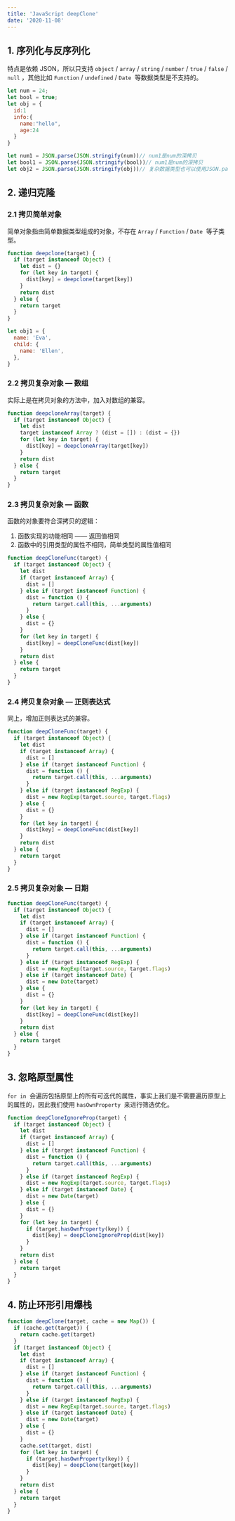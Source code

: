 ```yaml
---
title: 'JavaScript deepClone'
date: '2020-11-08'
---
```


## 1. 序列化与反序列化

特点是依赖 JSON，所以只支持 `object` / `array` / `string` / `number` / `true` / `false` / `null` ，其他比如 `Function` / `undefined` / `Date`  等数据类型是不支持的。

```javascript
let num = 24;
let bool = true;
let obj = {
  id:1
  info:{
    name:"hello",
    age:24
  }
}

let num1 = JSON.parse(JSON.stringify(num))// num1是num的深拷贝
let bool1 = JSON.parse(JSON.stringify(bool))// num1是num的深拷贝
let obj2 = JSON.parse(JSON.stringify(obj))// 复杂数据类型也可以使用JSON.parse(JSON.stringify(obj))
```

## 2. 递归克隆

### 2.1 拷贝简单对象

简单对象指由简单数据类型组成的对象，不存在 `Array` / `Function` / `Date`  等子类型。

```javascript
function deepclone(target) {
  if (target instanceof Object) {
    let dist = {}
    for (let key in target) {
      dist[key] = deepclone(target[key])
    }
    return dist
  } else {
    return target
  }
}

let obj1 = {
  name: 'Eva',
  child: {
    name: 'Ellen',
  },
}
```

### 2.2 拷贝复杂对象 — 数组

实际上是在拷贝对象的方法中，加入对数组的兼容。

```javascript
function deepcloneArray(target) {
  if (target instanceof Object) {
    let dist
    target instanceof Array ? (dist = []) : (dist = {})
    for (let key in target) {
      dist[key] = deepcloneArray(target[key])
    }
    return dist
  } else {
    return target
  }
}
```

### 2.3 拷贝复杂对象 — 函数

函数的对象要符合深拷贝的逻辑：

1. 函数实现的功能相同 —— 返回值相同
1. 函数中的引用类型的属性不相同，简单类型的属性值相同

```javascript
function deepCloneFunc(target) {
  if (target instanceof Object) {
    let dist
    if (target instanceof Array) {
      dist = []
    } else if (target instanceof Function) {
      dist = function () {
        return target.call(this, ...arguments)
      }
    } else {
      dist = {}
    }
    for (let key in target) {
      dist[key] = deepCloneFunc(dist[key])
    }
    return dist
  } else {
    return target
  }
}
```

### 2.4 拷贝复杂对象 — 正则表达式

同上，增加正则表达式的兼容。

```javascript
function deepCloneFunc(target) {
  if (target instanceof Object) {
    let dist
    if (target instanceof Array) {
      dist = []
    } else if (target instanceof Function) {
      dist = function () {
        return target.call(this, ...arguments)
      }
    } else if (target instanceof RegExp) {
      dist = new RegExp(target.source, target.flags)
    } else {
      dist = {}
    }
    for (let key in target) {
      dist[key] = deepCloneFunc(dist[key])
    }
    return dist
  } else {
    return target
  }
}
```

### 2.5 拷贝复杂对象 — 日期

```javascript
function deepCloneFunc(target) {
  if (target instanceof Object) {
    let dist
    if (target instanceof Array) {
      dist = []
    } else if (target instanceof Function) {
      dist = function () {
        return target.call(this, ...arguments)
      }
    } else if (target instanceof RegExp) {
      dist = new RegExp(target.source, target.flags)
    } else if (target instanceof Date) {
      dist = new Date(target)
    } else {
      dist = {}
    }
    for (let key in target) {
      dist[key] = deepCloneFunc(dist[key])
    }
    return dist
  } else {
    return target
  }
}
```

## 3. 忽略原型属性

`for in`  会遍历包括原型上的所有可迭代的属性，事实上我们是不需要遍历原型上的属性的，因此我们使用 `hasOwnProperty`  来进行筛选优化。

```javascript
function deepCloneIgnoreProp(target) {
  if (target instanceof Object) {
    let dist
    if (target instanceof Array) {
      dist = []
    } else if (target instanceof Function) {
      dist = function () {
        return target.call(this, ...arguments)
      }
    } else if (target instanceof RegExp) {
      dist = new RegExp(target.source, target.flags)
    } else if (target instanceof Date) {
      dist = new Date(target)
    } else {
      dist = {}
    }
    for (let key in target) {
      if (target.hasOwnProperty(key)) {
        dist[key] = deepCloneIgnoreProp(dist[key])
      }
    }
    return dist
  } else {
    return target
  }
}
```

## 4. 防止环形引用爆栈

```javascript
function deepClone(target, cache = new Map()) {
  if (cache.get(target)) {
    return cache.get(target)
  }
  if (target instanceof Object) {
    let dist
    if (target instanceof Array) {
      dist = []
    } else if (target instanceof Function) {
      dist = function () {
        return target.call(this, ...arguments)
      }
    } else if (target instanceof RegExp) {
      dist = new RegExp(target.source, target.flags)
    } else if (target instanceof Date) {
      dist = new Date(target)
    } else {
      dist = {}
    }
    cache.set(target, dist)
    for (let key in target) {
      if (target.hasOwnProperty(key)) {
        dist[key] = deepClone(target[key])
      }
    }
    return dist
  } else {
    return target
  }
}
```
